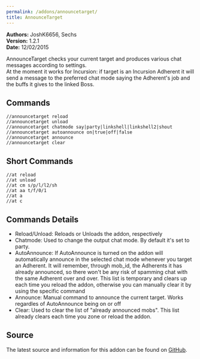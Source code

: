 ```yaml
---
permalink: /addons/announcetarget/
title: AnnounceTarget
---
```


**Authors:** JoshK6656, Sechs<br>
**Version:** 1.2.1<br>
**Date:** 12/02/2015  
  
AnnounceTarget checks your current target and produces various chat messages according to settings.  
At the moment it works for Incursion: if target is an Incursion Adherent it will send a message to the preferred chat mode saying the Adherent's job and the buffs it gives to the linked Boss.  
  
  
## Commands
```
//announcetarget reload  
//announcetarget unload  
//announcetarget chatmode say|party|linkshell|linkshell2|shout  
//announcetarget autoannounce on|true|off|false  
//announcetarget announce  
//announcetarget clear  
```

## Short Commands
```
//at reload  
//at unload  
//at cm s/p/l/l2/sh  
//at aa t/f/0/1  
//at a  
//at c  
```  
  
## Commands Details
* Reload/Unload: Reloads or Unloads the addon, respectively  
* Chatmode: Used to change the output chat mode. By default it's set to party.  
* AutoAnnounce: If AutoAnnounce is turned on the addon will automatically announce in the selected chat mode whenever you target an Adherent.  It will remember, through mob_id, the Adherents it has already announced, so there won't be any risk of spamming chat with the same Adherent over and over.  This list is temporary and clears up each time you reload the addon, otherwise you can manually clear it by using the specific command  
* Announce: Manual command to announce the current target. Works regardles of AutoAnnounce being on or off  
* Clear: Used to clear the list of "already announced mobs". This list already clears each time you zone or reload the addon.  

## Source
The latest source and information for this addon can be found on [GitHub](https://github.com/Windower/Lua/tree/live/addons/AnnounceTarget).